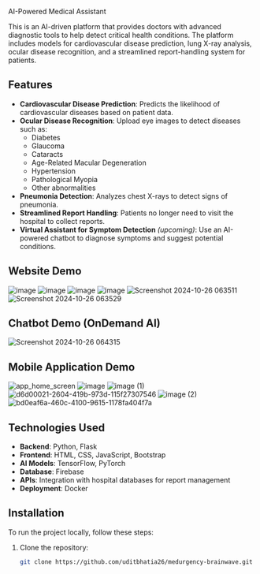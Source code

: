 AI-Powered Medical Assistant

This is an AI-driven platform that provides doctors with advanced diagnostic tools to help detect critical health conditions. The platform includes models for cardiovascular disease prediction, lung X-ray analysis, ocular disease recognition, and a streamlined report-handling system for patients. 

## Features
- **Cardiovascular Disease Prediction**: Predicts the likelihood of cardiovascular diseases based on patient data.
- **Ocular Disease Recognition**: Upload eye images to detect diseases such as:
  - Diabetes
  - Glaucoma
  - Cataracts
  - Age-Related Macular Degeneration
  - Hypertension
  - Pathological Myopia
  - Other abnormalities
- **Pneumonia Detection**: Analyzes chest X-rays to detect signs of pneumonia.
- **Streamlined Report Handling**: Patients no longer need to visit the hospital to collect reports.
- **Virtual Assistant for Symptom Detection** *(upcoming)*: Use an AI-powered chatbot to diagnose symptoms and suggest potential conditions.
  
## Website Demo
![image](https://github.com/user-attachments/assets/e608a570-8f7d-4e0b-b762-6699aa1122e5)
![image](https://github.com/user-attachments/assets/678e6a05-79c7-4c3b-b5ce-c2973c2e329b)
![image](https://github.com/user-attachments/assets/b6a8da64-1ed4-42ae-bb2d-74840556139f)
![image](https://github.com/user-attachments/assets/dbe04904-dc6e-4c4f-9cef-7097dac67178)
![Screenshot 2024-10-26 063511](https://github.com/user-attachments/assets/0566a3e9-4fb8-4d6e-841d-e5c03daa878f)
![Screenshot 2024-10-26 063529](https://github.com/user-attachments/assets/08808024-e19d-41b7-9301-b084fb0f07f6)

## Chatbot Demo (OnDemand AI)
![Screenshot 2024-10-26 064315](https://github.com/user-attachments/assets/915f98e1-9521-48d8-babc-cf6fcb4f9d97)

## Mobile Application Demo

![app_home_screen](https://github.com/user-attachments/assets/e4e8032e-5a79-4f5a-9b49-e6dc61ce6e88)
![image](https://github.com/user-attachments/assets/a5120765-ded6-4a77-879e-b5440460f58e)
![image (1)](https://github.com/user-attachments/assets/f8362380-7c85-495f-ac71-7e7042dfc862)
![d6d00021-2604-419b-973d-115f27307546](https://github.com/user-attachments/assets/8350bbb8-da01-47bc-9862-23f5616d9961)
![image (2)](https://github.com/user-attachments/assets/1d73ed76-cdc7-443a-86d8-79db6574edc3)
![bd0eaf6a-460c-4100-9615-1178fa404f7a](https://github.com/user-attachments/assets/d7acc433-7ab8-4297-8f8e-b916e026662c)






## Technologies Used
- **Backend**: Python, Flask
- **Frontend**: HTML, CSS, JavaScript, Bootstrap
- **AI Models**: TensorFlow, PyTorch
- **Database**: Firebase
- **APIs**: Integration with hospital databases for report management
- **Deployment**: Docker

## Installation

To run the project locally, follow these steps:

1. Clone the repository:
   ```bash
   git clone https://github.com/uditbhatia26/medurgency-brainwave.git

